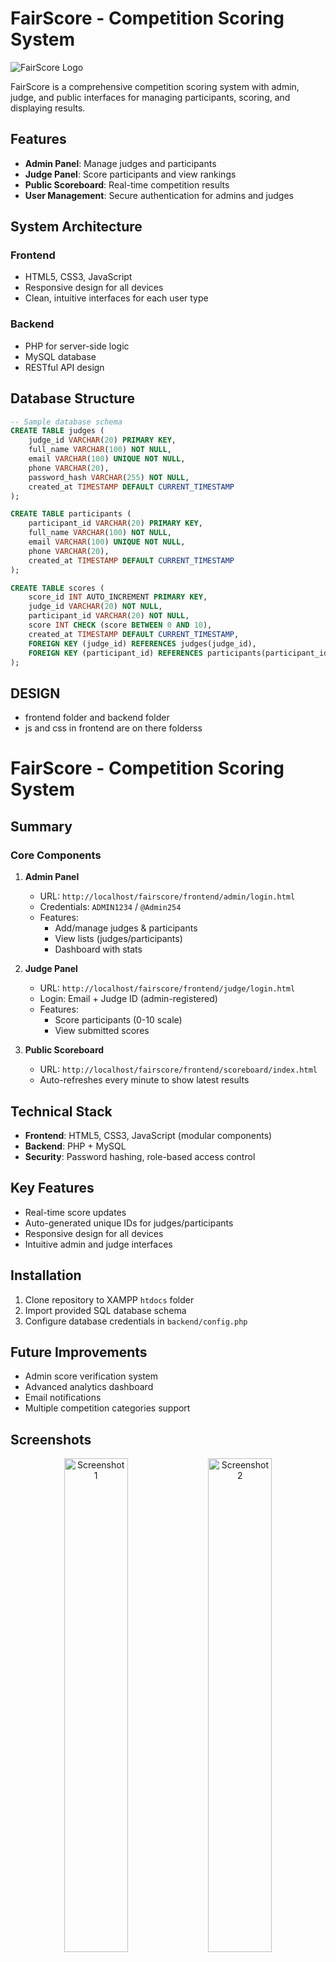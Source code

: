 # FairScore - Competition Scoring System

![FairScore Logo](https://via.placeholder.com/150x50?text=FairScore)

FairScore is a comprehensive competition scoring system with admin, judge, and public interfaces for managing participants, scoring, and displaying results.

## Features

- **Admin Panel**: Manage judges and participants
- **Judge Panel**: Score participants and view rankings
- **Public Scoreboard**: Real-time competition results
- **User Management**: Secure authentication for admins and judges

## System Architecture

### Frontend
- HTML5, CSS3, JavaScript
- Responsive design for all devices
- Clean, intuitive interfaces for each user type

### Backend
- PHP for server-side logic
- MySQL database
- RESTful API design

## Database Structure

```sql
-- Sample database schema
CREATE TABLE judges (
    judge_id VARCHAR(20) PRIMARY KEY,
    full_name VARCHAR(100) NOT NULL,
    email VARCHAR(100) UNIQUE NOT NULL,
    phone VARCHAR(20),
    password_hash VARCHAR(255) NOT NULL,
    created_at TIMESTAMP DEFAULT CURRENT_TIMESTAMP
);

CREATE TABLE participants (
    participant_id VARCHAR(20) PRIMARY KEY,
    full_name VARCHAR(100) NOT NULL,
    email VARCHAR(100) UNIQUE NOT NULL,
    phone VARCHAR(20),
    created_at TIMESTAMP DEFAULT CURRENT_TIMESTAMP
);

CREATE TABLE scores (
    score_id INT AUTO_INCREMENT PRIMARY KEY,
    judge_id VARCHAR(20) NOT NULL,
    participant_id VARCHAR(20) NOT NULL,
    score INT CHECK (score BETWEEN 0 AND 10),
    created_at TIMESTAMP DEFAULT CURRENT_TIMESTAMP,
    FOREIGN KEY (judge_id) REFERENCES judges(judge_id),
    FOREIGN KEY (participant_id) REFERENCES participants(participant_id)
); 
```

## DESIGN
 - frontend folder and backend folder
 - js and css in frontend are on there folderss
 
 # FairScore - Competition Scoring System
## Summary

### Core Components
1. **Admin Panel**  
   - URL: `http://localhost/fairscore/frontend/admin/login.html`  
   - Credentials: `ADMIN1234` / `@Admin254`  
   - Features:  
     - Add/manage judges & participants  
     - View lists (judges/participants)  
     - Dashboard with stats  

2. **Judge Panel**  
   - URL: `http://localhost/fairscore/frontend/judge/login.html`  
   - Login: Email + Judge ID (admin-registered)  
   - Features:  
     - Score participants (0-10 scale)  
     - View submitted scores  

3. **Public Scoreboard**  
   - URL: `http://localhost/fairscore/frontend/scoreboard/index.html`  
   - Auto-refreshes every minute to show latest results  

## Technical Stack
- **Frontend**: HTML5, CSS3, JavaScript (modular components)
- **Backend**: PHP + MySQL
- **Security**: Password hashing, role-based access control

## Key Features
- Real-time score updates
- Auto-generated unique IDs for judges/participants
- Responsive design for all devices
- Intuitive admin and judge interfaces

## Installation
1. Clone repository to XAMPP `htdocs` folder
2. Import provided SQL database schema
3. Configure database credentials in `backend/config.php`

## Future Improvements
- Admin score verification system
- Advanced analytics dashboard
- Email notifications
- Multiple competition categories support

## Screenshots

<div align="center">
  <img src="screenshot/pic1.png" width="45%" alt="Screenshot 1" title="judge login">
  <img src="screenshot/pic2.png" width="45%" alt="Screenshot 2" title="Admin dashboard">
  <br>
  <img src="screenshot/pic3.png" width="45%" alt="Screenshot 3" title="admin login">
  <img src="screenshot/pic4.png" width="45%" alt="Screenshot 4" title="judge dashboard">
  <br>
  <img src="screenshot/pic5.png" width="90%" alt="Screenshot 5" title="Live Score">
</div>